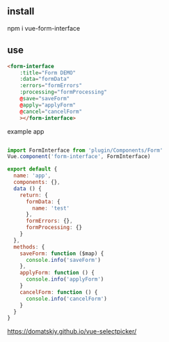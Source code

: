 ## install

npm i vue-form-interface

## use

```html
<form-interface
    :title="Form DEMO"
    :data="formData"
    :errors="formErrors"
    :processing="formProcessing"
	@save="saveForm" 
	@apply="applyForm"
	@cancel="cancelForm"
	></form-interface>
```

example app

```js

import FormInterface from 'plugin/Components/Form'
Vue.component('form-interface', FormInterface)

export default {
  name: 'app',
  components: {},
  data () {
    return: {
	  formData: {
	    name: 'test'
	  },
	  formErrors: {},
	  formProcessing: {}
	}
  },
  methods: {
    saveForm: function ($map) {
      console.info('saveForm')
    },
	applyForm: function () {
	  console.info('applyForm')
	}
	cancelForm: function () {
	  console.info('cancelForm')
	}
  }
}
```

https://domatskiy.github.io/vue-selectpicker/